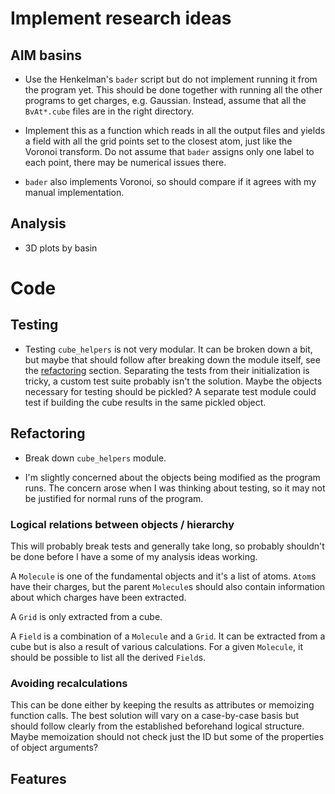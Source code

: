 # Implement research ideas

## AIM basins

* Use the Henkelman's `bader` script but do not implement running it from the program yet.
    This should be done together with running all the other programs to get charges, e.g. Gaussian.
    Instead, assume that all the `BvAt*.cube` files are in the right directory.

* Implement this as a function which reads in all the output files and yields a field with all the grid points set to the closest atom, just like the Voronoi transform.
    Do not assume that `bader` assigns only one label to each point, there may be numerical issues there.

* `bader` also implements Voronoi, so should compare if it agrees with my manual implementation.

## Analysis

* 3D plots by basin

# Code

## Testing

* Testing `cube_helpers` is not very modular.
    It can be broken down a bit, but maybe that should follow after breaking down the module itself, see the [refactoring](#refactoring) section.
    Separating the tests from their initialization is tricky, a custom test suite probably isn't the solution.
    Maybe the objects necessary for testing should be pickled?
    A separate test module could test if building the cube results in the same pickled object.

## Refactoring

* Break down `cube_helpers` module.

* I'm slightly concerned about the objects being modified as the program runs.
    The concern arose when I was thinking about testing, so it may not be justified for normal runs of the program.

### Logical relations between objects / hierarchy

This will probably break tests and generally take long, so probably shouldn't be done before I have a some of my analysis ideas working.

A `Molecule` is one of the fundamental objects and it's a list of atoms.
`Atom`s have their charges, but the parent `Molecule`s should also contain information about which charges have been extracted.

A `Grid` is only extracted from a cube.

A `Field` is a combination of a `Molecule` and a `Grid`.
It can be extracted from a cube but is also a result of various calculations.
For a given `Molecule`, it should be possible to list all the derived `Field`s.

### Avoiding recalculations

This can be done either by keeping the results as attributes or memoizing function calls.
The best solution will vary on a case-by-case basis but should follow clearly from the established beforehand logical structure.
Maybe memoization should not check just the ID but some of the properties of object arguments?

## Features
